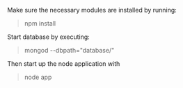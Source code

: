 Make sure the necessary modules are installed by running:
> npm install

Start database by executing:
> mongod --dbpath="database/"

Then start up the node application with
> node app
